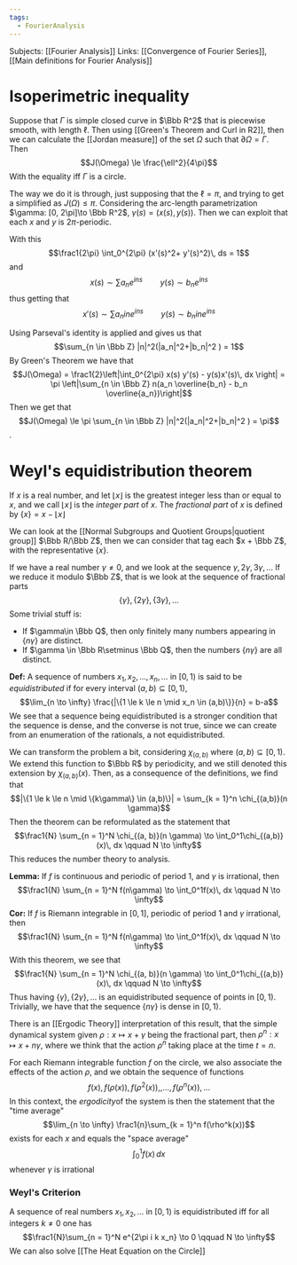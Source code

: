 ```yaml
---
tags:
  - FourierAnalysis
---
```

Subjects: [[Fourier Analysis]]
Links: [[Convergence of Fourier Series]], [[Main definitions for Fourier Analysis]]

# Isoperimetric inequality
Suppose that $\Gamma$ is simple closed curve in $\Bbb R^2$ that is piecewise smooth, with length $\ell$. Then using [[Green's Theorem and Curl in R2]], then we can calculate the [[Jordan measure]] of the set $\Omega$ such that $\partial \Omega = \Gamma$. Then $$J(\Omega) \le \frac{\ell^2}{4\pi}$$
With the equality iff $\Gamma$ is a circle.

The way we do it is through, just supposing that the $\ell = \pi$, and trying to get a simplified as $J(\Omega) \le \pi$. Considering the arc-length parametrization $\gamma: [0, 2\pi]\to \Bbb R^2$, $\gamma(s) =(x(s), y(s))$. Then we can exploit that each $x$ and $y$ is $2\pi$-periodic. 

With this $$\frac1{2\pi} \int_0^{2\pi} (x'(s)^2+ y'(s)^2)\, ds = 1$$and $$x(s) \sim \sum a_n e^{ins} \qquad y(s) \sim b_n e^{ins}$$thus getting that $$x'(s) \sim \sum a_nin e^{ins} \qquad y(s) \sim b_nin e^{ins}$$

Using Parseval's identity is applied and gives us that $$\sum_{n \in \Bbb Z} |n|^2(|a_n|^2+|b_n|^2 ) = 1$$
By Green's Theorem we have that $$J(\Omega) = \frac1{2}\left|\int_0^{2\pi} x(s) y'(s) - y(s)x'(s)\, dx \right| = \pi \left|\sum_{n \in \Bbb Z} n(a_n \overline{b_n} - b_n \overline{a_n})\right|$$Then we get that $$J(\Omega) \le \pi \sum_{n \in \Bbb Z} |n|^2(|a_n|^2+|b_n|^2 )  = \pi$$. 

# Weyl's equidistribution theorem
If $x$ is a real number, and let $\lfloor x \rfloor$ is the greatest integer less than or equal to $x$, and we call $\lfloor x \rfloor$ is the *integer part* of $x$. The *fractional part* of $x$ is defined by $\{ x \} = x - \lfloor x \rfloor$

We can look at the [[Normal Subgroups and Quotient Groups|quotient group]] $\Bbb R/\Bbb Z$, then we can consider that tag each $x + \Bbb Z$, with the representative $\{x\}$.

If we have a real number $\gamma \ne 0$, and we look at the sequence $\gamma, 2\gamma, 3\gamma, \dots$ If we reduce it modulo $\Bbb Z$, that is we look at the sequence of fractional parts $$\{\gamma\}, \{2\gamma\}, \{3\gamma\}, \dots$$
Some trivial stuff is:
- If $\gamma\in \Bbb Q$, then only finitely many numbers appearing in $\{n\gamma\}$ are distinct.
- If $\gamma \in \Bbb R\setminus \Bbb Q$, then the numbers $\{n\gamma\}$ are all distinct. 

**Def:** A sequence of numbers $x_1, x_2, \dots, x_n, \dots$  in $[0, 1)$ is said to be *equidistributed* if for every interval $(a, b) \subseteq [0, 1)$, $$\lim_{n \to \infty} \frac{|\{1 \le k \le n \mid x_n \in (a,b)\}}{n} = b-a$$
We see that a sequence being equidistributed is a stronger condition that the sequence is dense, and the converse is not true, since we can create from an enumeration of the rationals, a not equidistributed. 

We can transform the problem a bit, considering $\chi_{(a,b)}$ where $(a, b) \subseteq [0, 1)$. We extend this function to $\Bbb R$ by periodicity, and we still denoted this extension by $\chi_{(a,b)}(x)$. Then, as a consequence of the definitions, we find that $$|\{1 \le k \le n \mid \{k\gamma\} \in (a,b)\}| = \sum_{k = 1}^n \chi_{(a,b)}(n \gamma)$$Then the theorem can be reformulated as the statement that $$\frac1{N} \sum_{n = 1}^N \chi_{(a, b)}(n \gamma) \to \int_0^1\chi_{(a,b)}(x)\, dx \qquad N \to \infty$$This reduces the number theory to analysis.

**Lemma:** If $f$ is continuous and periodic of period $1$, and $\gamma$ is irrational, then $$\frac1{N} \sum_{n = 1}^N f(n\gamma) \to \int_0^1f(x)\, dx \qquad N \to \infty$$
**Cor:** If $f$ is Riemann integrable in $[0, 1]$, periodic of period $1$ and $\gamma$ irrational, then $$\frac1{N} \sum_{n = 1}^N f(n\gamma) \to \int_0^1f(x)\, dx \qquad N \to \infty$$
With this theorem, we see that $$\frac1{N} \sum_{n = 1}^N \chi_{(a, b)}(n \gamma) \to \int_0^1\chi_{(a,b)}(x)\, dx \qquad N \to \infty$$Thus having $\{\gamma\}, \{2\gamma\}, \dots$ is an equidistributed sequence of points in $[0, 1)$. Trivially, we have that the sequence $\{n\gamma\}$  is dense in $[0, 1)$. 

There is an [[Ergodic Theory]] interpretation of this result, that the simple dynamical system given $\rho: x \mapsto x + \gamma$ being the fractional part, then $\rho^n:x\mapsto x + n \gamma$, where we think that the action $\rho^n$ taking place at the time $t = n$. 

For each Riemann integrable function $f$ on the circle, we also associate the effects of the action $\rho$, and we obtain the sequence of functions $$f(x), f(\rho(x)), f(\rho^2(x)),, \dots, f(\rho^n(x)), \dots $$
In this context, the *ergodicity*of the system is then the statement that the "time average" $$\lim_{n \to \infty} \frac1{n}\sum_{k = 1}^n f(\rho^k(x))$$exists for each $x$ and equals the "space average" $$\int_0 ^1 f(x)\, dx$$whenever $\gamma$ is irrational

### Weyl's Criterion
A sequence of real numbers $x_1, x_2, \dots$ in $[0, 1)$ is equidistributed iff for all integers $k \ne 0$ one has $$\frac1{N}\sum_{n = 1}^N e^{2\pi i k x_n} \to 0 \qquad N \to \infty$$
We can also solve [[The Heat Equation on the Circle]]